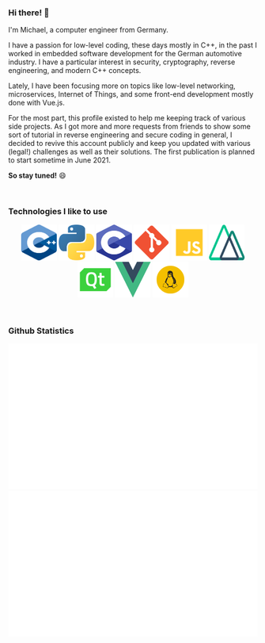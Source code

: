 ### Hi there! 👋

I'm Michael, a computer engineer from Germany. 

I have a passion for low-level coding, these days mostly in C++, in the past I worked in embedded software development for the German automotive industry. I have a particular interest in security, cryptography, reverse engineering, and modern C++ concepts.

Lately, I have been focusing more on topics like low-level networking, microservices, Internet of Things, and some front-end development mostly done with Vue.js. 

For the most part, this profile existed to help me keeping track of various side projects. As I got more and more requests from friends to show some sort of tutorial in reverse engineering and secure coding in general, I decided to revive this account publicly and keep you updated with various (legal!) challenges as well as their solutions. The first publication is planned to start sometime in June 2021.

**So stay tuned!** 😄

<br>

### Technologies I like to use
<p align=center>
<a href="https://en.cppreference.com/"><img alt="C++ Programming Language" title="C++ Programming Language" height="72" width="72" src="https://raw.githubusercontent.com/mrom1/mrom1/main/assets/logo_cpp.svg"></a>
<a href=""><img alt="" title="" height="72" width="72" src="https://raw.githubusercontent.com/mrom1/mrom1/main/assets/logo_python.svg"></a>
<a href="https://en.wikipedia.org/wiki/C_(programming_language)"><img alt="C Programming Language" title="C Programming Language" height="72" width="72" src="https://raw.githubusercontent.com/mrom1/mrom1/main/assets/logo_c.png"></a>
<a href="https://github.com/mrom1"><img alt="Git" title="Git" height="72" width="72" src="https://raw.githubusercontent.com/mrom1/mrom1/main/assets/logo_git.svg"></a>
<a href="https://www.javascript.com/"><img alt="Javascript" title="Javascript" height="72" width="72" src="https://raw.githubusercontent.com/mrom1/mrom1/main/assets/logo_js.png"></a>
<a href="https://nuxtjs.org/"><img alt="Nuxt.js" title="Nuxt.js" height="72" width="72" src="https://raw.githubusercontent.com/mrom1/mrom1/main/assets/logo_nuxt.svg"></a>
<a href="https://www.qt.io/"><img alt="Qt" title="Qt" height="72" width="72" src="https://raw.githubusercontent.com/mrom1/mrom1/main/assets/logo_qt.png"></a>
<a href="https://vuejs.org/"><img alt="Vue.js" title="Vue.js" height="72" width="72" src="https://raw.githubusercontent.com/mrom1/mrom1/main/assets/logo_vuejs.svg"></a>
<a href="https://www.linuxfoundation.org"><img alt="Linux" title="Linux" height="72" width="72" src="https://raw.githubusercontent.com/mrom1/mrom1/main/assets/logo_linux.svg"></a>
</p>

<br>

### Github Statistics
<p align=center>
  <img src=https://github.com/mrom1/mrom1-github-stats/blob/master/generated/overview.svg>
  <img src=https://github.com/mrom1/mrom1-github-stats/blob/master/generated/languages.svg>
</p>


<!--
**mrom1/mrom1** is a ✨ _special_ ✨ repository because its `README.md` (this file) appears on your GitHub profile.

Here are some ideas to get you started:

- 🔭 I’m currently working on ...
- 🌱 I’m currently learning ...
- 👯 I’m looking to collaborate on ...
- 🤔 I’m looking for help with ...
- 💬 Ask me about ...
- 📫 How to reach me: ...
- 😄 Pronouns: ...
- ⚡ Fun fact: ...
-->
